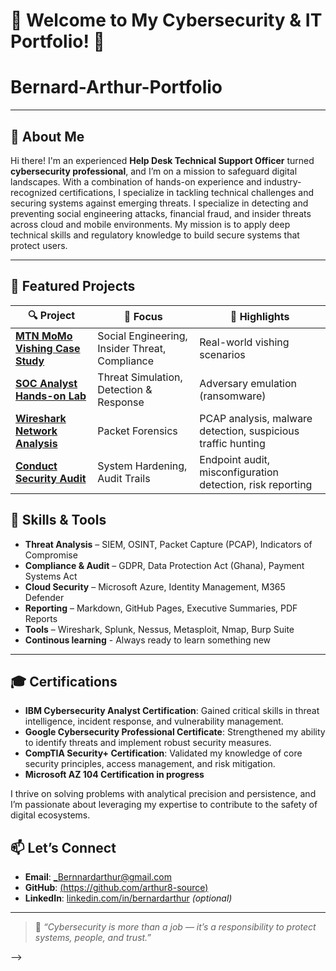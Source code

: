 # 🌟 Welcome to My Cybersecurity & IT Portfolio! 🔐
# Bernard-Arthur-Portfolio

---

## 🔎 About Me



Hi there! I'm an experienced **Help Desk Technical Support Officer** turned **cybersecurity professional**, and I’m on a mission to safeguard digital landscapes. With a combination of hands-on experience and industry-recognized certifications, I specialize in tackling technical challenges and securing systems against emerging threats.
I specialize in detecting and preventing social engineering attacks, financial fraud, and insider threats across cloud and mobile environments. My mission is to apply deep technical skills and regulatory knowledge to build secure systems that protect users.

---

## 🧪 Featured Projects

| 🔍 Project | 🔐 Focus | 📄 Highlights |
|-----------|----------|---------------|
| [**MTN MoMo Vishing Case Study**](https://github.com/arthur8-source/Momo-case-study.git)| Social Engineering, Insider Threat, Compliance | Real-world vishing scenarios| Insider threats
| [**SOC Analyst Hands-on Lab**](https://github.com/arthur8-source/SOC-Analayst-Hands-on-Lab.git) | Threat Simulation, Detection & Response | Adversary emulation (ransomware)| Detection rule creation
| [**Wireshark Network Analysis**](https://github.com/arthur8-source/Wireshark-Network-Analysis) | Packet Forensics | PCAP analysis, malware detection, suspicious traffic hunting |
| [**Conduct Security Audit**](https://github.com/arthur8-source/Conduct-Security-Audit) | System Hardening, Audit Trails | Endpoint audit, misconfiguration detection, risk reporting 
  
[
](https://github.com/arthur8-source/SOC-Analayst-Hands-on-Lab.git)

## 🧠 Skills & Tools
 
- **Threat Analysis** – SIEM, OSINT, Packet Capture (PCAP), Indicators of Compromise  
- **Compliance & Audit** – GDPR, Data Protection Act (Ghana), Payment Systems Act  
- **Cloud Security** – Microsoft Azure, Identity Management, M365 Defender  
- **Reporting** – Markdown, GitHub Pages, Executive Summaries, PDF Reports  
- **Tools** – Wireshark, Splunk, Nessus, Metasploit, Nmap, Burp Suite
- **Continous learning** - Always ready to learn something new 

---

## 🎓 Certifications

-  **IBM Cybersecurity Analyst Certification**: Gained critical skills in threat intelligence, incident response, and vulnerability management.
-  **Google Cybersecurity Professional Certificate**: Strengthened my ability to identify threats and implement robust security measures.
-  **CompTIA Security+ Certification**: Validated my knowledge of core security principles, access management, and risk mitigation.
-  **Microsoft AZ 104 Certification in progress**

I thrive on solving problems with analytical precision and persistence, and I’m passionate about leveraging my expertise to contribute to the safety of digital ecosystems.
 
## 📫 Let’s Connect

- **Email**: _Bernnardarthur@gmail.com  
- **GitHub**: [(https://github.com/arthur8-source)](https://github.com/arthur8-source)  
- **LinkedIn**: [linkedin.com/in/bernardarthur](https://linkedin.com/in/YOUR-LINKEDIN) *(optional)*  

---

> 🔐 *“Cybersecurity is more than a job — it’s a responsibility to protect systems, people, and trust.”*


-->
